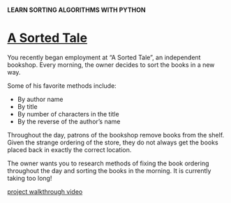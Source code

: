 #### LEARN SORTING ALGORITHMS WITH PYTHON

# [A Sorted Tale](https://www.codecademy.com/courses/sorting-algorithms/projects/sorted-tale)

You recently began employment at “A Sorted Tale”, an independent bookshop. 
Every morning, the owner decides to sort the books in a new way.

Some of his favorite methods include:
* By author name
* By title
* By number of characters in the title
* By the reverse of the author’s name

Throughout the day, patrons of the bookshop remove books from the shelf. 
Given the strange ordering of the store, they do not always get the books placed back in exactly the correct location.

The owner wants you to research methods of fixing the book ordering throughout the day and sorting the books in the morning. 
It is currently taking too long!

[project walkthrough video](https://www.youtube.com/watch?v=_0C5lqlAOE0)
